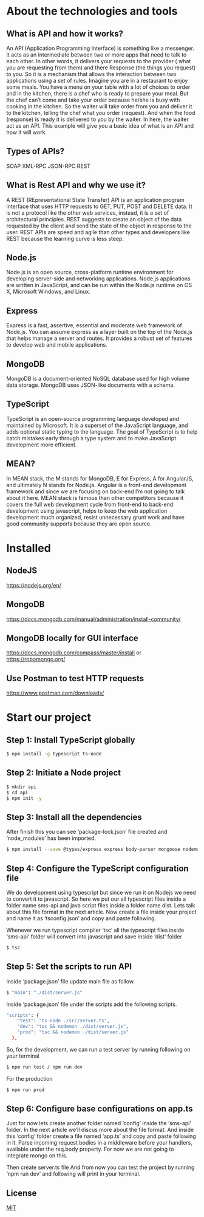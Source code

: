 # About the technologies and tools
## What is API and how it works?
An API (Application Programming Interface) is something like a messenger. It acts as an intermediate between two or more apps that need to talk to each other. In other words, it delivers your requests to the provider ( what you are requesting from them) and there Response (the things you request) to you. So it is a mechanism that allows the interaction between two applications using a set of rules.
Imagine you are in a restaurant to enjoy some meals. You have a menu on your table with a lot of choices to order and in the kitchen, there is a chef who is ready to prepare your meal. But the chef can’t come and take your order because he/she is busy with cooking in the kitchen. So the waiter will take order from you and deliver it to the kitchen, telling the chef what you order (request). And when the food (response) is ready it is delivered to you by the waiter. In here, the waiter act as an API. This example will give you a basic idea of what is an API and how it will work.

## Types of APIs?
SOAP
XML-RPC
JSON-RPC
REST

## What is Rest API and why we use it?
A REST (REpresentational State Transfer) API is an application program interface that uses HTTP requests to GET, PUT, POST and DELETE data. It is not a protocol like the other web services, instead, it is a set of architectural principles. REST suggests to create an object of the data requested by the client and send the state of the object in response to the user. REST APIs are speed and agile than other types and developers like REST because the learning curve is less steep.

## Node.js
Node.js is an open source, cross-platform runtime environment for developing server-side and networking applications. Node.js applications are written in JavaScript, and can be run within the Node.js runtime on OS X, Microsoft Windows, and Linux.

## Express
Express is a fast, assertive, essential and moderate web framework of Node.js. You can assume express as a layer built on the top of the Node.js that helps manage a server and routes. It provides a robust set of features to develop web and mobile applications.

## MongoDB
MongoDB is a document-oriented NoSQL database used for high volume data storage. MongoDB uses JSON-like documents with a schema.

## TypeScript
TypeScript is an open-source programming language developed and maintained by Microsoft. It is a superset of the JavaScript language, and adds optional static typing to the language. The goal of TypeScript is to help catch mistakes early through a type system and to make JavaScript development more efficient.

## MEAN?
In MEAN stack, the M stands for MongoDB, E for Express, A for AngularJS, and ultimately N stands for Node.js. Angular is a front-end development framework and since we are focusing on back-end I’m not going to talk about it here. MEAN stack is famous than other competitors because it covers the full web development cycle from front-end to back-end development using javascript, helps to keep the web application development much organized, resist unnecessary grunt work and have good community supports because they are open source.

# Installed
## NodeJS
https://nodejs.org/en/

## MongoDB
https://docs.mongodb.com/manual/administration/install-community/

## MongoDB locally for GUI interface
https://docs.mongodb.com/compass/master/install
or 
https://robomongo.org/

##  Use Postman to test HTTP requests
https://www.postman.com/downloads/

# Start our project
## Step 1: Install TypeScript globally 
```bash
$ npm install -g typescript ts-node
```

## Step 2: Initiate a Node project
```bash
$ mkdir api
$ cd api
$ npm init -y
```

## Step 3: Install all the dependencies
After finish this you can see ‘package-lock.json’ file created and ‘node_modules’ has been imported.
```bash
$ npm install --save @types/express express body-parser mongoose nodemon
```

## Step 4: Configure the TypeScript configuration file
We do development using typescript but since we run it on Nodejs we need to convert it to javascript. So here we put our all typescript files inside a folder name sms-api and java script files inside a folder name dist. Lets talk about this file format in the next article. Now create a file inside your project and name it as ‘tsconfig.json’ and copy and paste following.

Whenever we run typescript compiler ‘tsc’ all the typescript files inside ‘sms-api’ folder will convert into javascript and save inside ‘dist’ folder
```bash
$ tsc
```

## Step 5: Set the scripts to run API
Inside ‘package.json’ file update main file as follow.
```bash
$ "main": "./dist/server.js"
```
Inside ‘package.json’ file under the scripts add the following scripts.
```bash
"scripts": {
    "test": "ts-node ./src/server.ts",
    "dev": "tsc && nodemon ./dist/server.js",
    "prod": "tsc && nodemon ./dist/server.js"
  },
```

So, for the development, we can run a test server by running following on your terminal
```bash
$ npm run test / npm run dev
```
For the production
```bash
$ npm run prod
```

## Step 6: Configure base configurations on app.ts
Just for now lets create another folder named ‘config’ inside the ‘sms-api’ folder. In the next article we’ll discus more about the file format. And inside this ‘config’ folder create a file named ‘app.ts’ and copy and paste following in it. Parse incoming request bodies in a middleware before your handlers, available under the req.body property. For now we are not going to integrate mongo on this.

Then create server.ts file
And from now you can test the project by running ‘npm run dev’ and following will print in your terminal.

## License
[MIT](https://choosealicense.com/licenses/mit/)